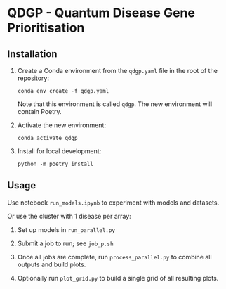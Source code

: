 # QDGP - Quantum Disease Gene Prioritisation

## Installation
1. Create a Conda environment from the `qdgp.yaml` file in the root of the repository:
   ```
   conda env create -f qdgp.yaml
   ```
   Note that this environment is called `qdgp`. The new environment will
   contain Poetry.

2. Activate the new environment:
   ```
   conda activate qdgp
   ```
3. Install for local development:
   ```
   python -m poetry install
   ```

## Usage

Use notebook `run_models.ipynb` to experiment with models and datasets.

Or use the cluster with 1 disease per array:

1. Set up models in `run_parallel.py`

2. Submit a job to run; see `job_p.sh`

3. Once all jobs are complete, run `process_parallel.py` to combine all outputs and build plots.

4. Optionally run `plot_grid.py` to build a single grid of all resulting plots.
